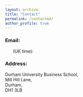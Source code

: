 ```yaml
---
layout: archive
title: "Contact"
permalink: /contactmd/
author_profile: true
---
```


### Email: 
<div>
  <span id="workingstatus"></span>
  <span> (UK time): <span id="uktime"></span></span>
</div>

<style>
  #workingstatus {
    display: inline-block;
    width: 12px;
    height: 12px;
    border-radius: 50%;
    margin-right: 10px;
    position: relative;
  }

  .available {
    background-color: #2ecc71;
  }

  .unavailable {
    background-color: #bdc3c7;
  }

  .limited {
    background-color: orange;
  }

  #workingstatus::before {
    content: "";
    display: block;
    width: 6px;
    height: 6px;
    background-color: white;
    border-radius: 50%;
    margin: 3px;
  }
</style>

<script>
  function updateWorkingStatus() {
    var now = new Date();
    var utcHours = now.getUTCHours();
    var utcMinutes = now.getUTCMinutes();
    var utcSeconds = now.getUTCSeconds();
    var ukHours = (utcHours + 1) % 24; // Add 1 hour during daylight saving time
    var ukMinutes = utcMinutes;
    var ukSeconds = utcSeconds;
    var workingStatusElement = document.getElementById('workingstatus');
    var ukTimeElement = document.getElementById('uktime');
    
    if ((ukHours >= 9 && ukHours < 12) || (ukHours >= 15 && ukHours < 20)) {
      workingStatusElement.className = 'available';
    } else if (ukHours >= 23 || (ukHours >= 0 && ukHours < 9)) {
      workingStatusElement.className = 'unavailable';
    } else {
      workingStatusElement.className = 'limited';
    }
    
    ukTimeElement.innerHTML = ukHours + ":" + (ukMinutes < 10 ? "0" : "") + ukMinutes + ":" + (ukSeconds < 10 ? "0" : "") + ukSeconds;
    
    setTimeout(updateWorkingStatus, 1000);
  }
  
  updateWorkingStatus();
</script>


### Address:

Durham University Business School, <br>
Mill Hill Lane, <br>
Durham, <br>
DH1 3LB
